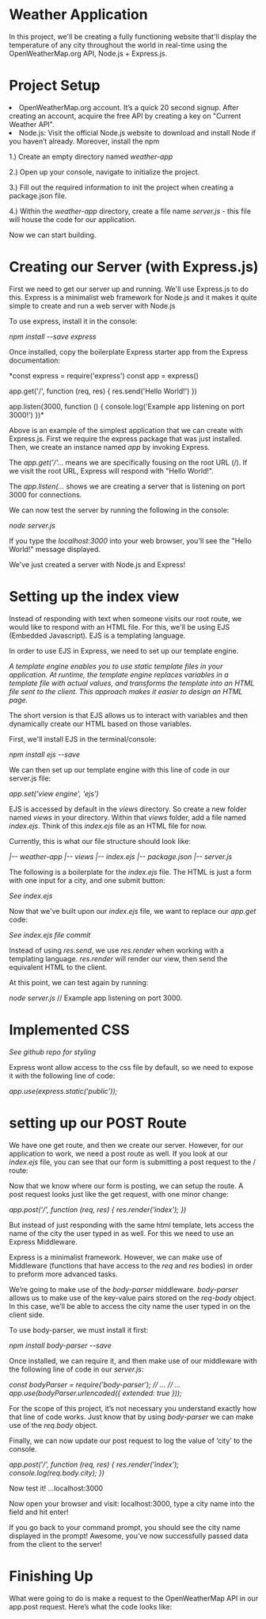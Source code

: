# Weather Application

In this project, we'll be creating a fully functioning website that'll display the temperature of any city throughout the world in real-time using the OpenWeatherMap.org API, Node.js + Express.js.

# Project Setup

<li>OpenWeatherMap.org account. It’s a quick 20 second signup. After creating an account, acquire the free API by creating a key on "Current Weather API".</li>
<li>Node.js: Visit the official Node.js website to download and install Node if you haven’t already. Moreover, install the npm</li>

1.) Create an empty directory named *weather-app*

2.) Open up your console, navigate to initialize the project.

3.) Fill out the required information to init the project when creating a package.json file.

4.) Within the *weather-app* directory, create a file name *server.js* - this file will house the code for our application.

Now we can start building.

# Creating our Server (with Express.js)

First we need to get our server up and running. We'll use Express.js to do this. Express is a minimalist web framework for Node.js and it makes it quite simple to create and run a web server with Node.js

To use express, install it in the console:

  *npm install --save express*

Once installed, copy the boilerplate Express starter app from the Express documentation:

  *const express = require('express')
   const app = express()

   app.get('/', function (req, res) {
     res.send('Hello World!')
   })

   app.listen(3000, function () {
     console.log('Example app listening on port 3000!')
   })*

Above is an example of the simplest application that we can create with Express.js. First we require the express package that was just installed. Then, we create an instance named *app* by invoking Express.

The *app.get('/'...* means we are specifically fousing on the root URL (/). If we visit the root URL, Express will respond with "Hello World!".

The *app.listen(...* shows we are creating a server that is listening on port 3000 for connections.

We can now test the server by running the following in the console:

  *node server.js*

If you type the *localhost:3000* into your web browser, you'll see the "Hello World!" message displayed.

We've just created a server with Node.js and Express!

# Setting up the index view

Instead of responding with text when someone visits our root route, we would like to respond with an HTML file. For this, we'll be using EJS (Embedded Javascript). EJS is a templating language.

In order to use EJS in Express, we need to set up our template engine.

*A template engine enables you to use static template files in your application. At runtime, the template engine replaces variables in a template file with actual values, and transforms the template into an HTML file sent to the client. This approach makes it easier to design an HTML page.*

The short version is that EJS allows us to interact with variables and then dynamically create our HTML based on those variables.

First, we'll install EJS in the terminal/console:

  *npm install ejs --save*

We can then set up our template engine with this line of code in our server.js file:

  *app.set('view engine', 'ejs')*

EJS is accessed by default in the *views* directory. So create a new folder named *views* in your directory. Within that *views* folder, add a file named *index.ejs*. Think of this *index.ejs* file as an HTML file for now.

Currently, this is what our file structure should look like:

*|-- weather-app
  |-- views
    |-- index.ejs
  |-- package.json
  |-- server.js*

The following is a boilerplate for the *index.ejs* file. The HTML is just a form with one input for a city, and one submit button:

  *See index.ejs*

Now that we've built upon our *index.ejs* file, we want to replace our *app.get* code:

  *See index.ejs file commit*

Instead of using *res.send*, we use *res.render* when working with a templating language. *res.render* will render our view, then send the equivalent HTML to the client.

At this point, we can test again by running:

  *node server.js*
  // Example app listening on port 3000.

# Implemented CSS

  *See github repo for styling*

Express wont allow access to the css file by default, so we need to expose it with the following line of code:

  *app.use(express.static('public'));*

# setting up our POST Route

We have one get route, and then we create our server. However, for our application to work, we need a post route as well. If you look at our *index.ejs* file, you can see that our form is submitting a post request to the / route:

  *<form action="/" method="post">*

Now that we know where our form is posting, we can setup the route. A post request looks just like the get request, with one minor change:

  *app.post('/', function (req, res) {
    res.render('index');
   })*

But instead of just responding with the same html template, lets access the name of the city the user typed in as well. For this we need to use an Express Middleware.

Express is a minimalist framework. However, we can make use of Middleware (functions that have access to the *req* and *res* bodies) in order to preform more advanced tasks.

We’re going to make use of the *body-parser* middleware. *body-parser* allows us to make use of the key-value pairs stored on the *req-body* object. In this case, we’ll be able to access the city name the user typed in on the client side.

To use body-parser, we must install it first:

  *npm install body-parser --save*

Once installed, we can require it, and then make use of our middleware with the following line of code in our *server.js*:

  *const bodyParser = require('body-parser');
   // ...
   // ...
   app.use(bodyParser.urlencoded({ extended: true }));*

For the scope of this project, it’s not necessary you understand exactly how that line of code works. Just know that by using *body-parser* we can make use of the *req.body* object.

Finally, we can now update our post request to log the value of ‘city’ to the console.

 *app.post('/', function (req, res) {
    res.render('index');
    console.log(req.body.city);
  })*

Now test it! ...localhost:3000

Now open your browser and visit: localhost:3000, type a city name into the field and hit enter!

If you go back to your command prompt, you should see the city name displayed in the prompt! Awesome, you’ve now successfully passed data from the client to the server!

# Finishing Up

What were going to do is make a request to the OpenWeatherMap API in our app.post request. Here’s what the code looks like:
